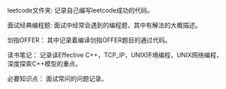 leetcode文件夹:		记录自己编写leetcode成功的代码。

面试经典编程题:		面试中经常会遇到的编程题，其中有解法的大概描述。

剑指OFFER：			其中记录着编译剑指OFFER题目的通过代码。

读书笔记：			记录读Effective C++，TCP_IP，UNIX环境编程，UNIX网络编程，深度探索C++模型的重点。

必要知识点：		面试常问的问题记录。

